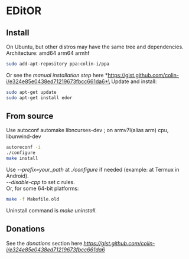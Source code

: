 # EDitOR

## Install
On Ubuntu, but other distros may have the same tree and dependencies.\
Architecture: amd64 arm64 armhf
```sh
sudo add-apt-repository ppa:colin-i/ppa
```
Or see the *manual installation step* here
*https://gist.github.com/colin-i/e324e85e0438ed71219673fbcc661da6*\
Update and install:
```sh
sudo apt-get update
sudo apt-get install edor
```

## From source
Use autoconf automake libncurses-dev ; on armv7l(alias arm) cpu, libunwind-dev
```sh
autoreconf -i
./configure
make install
```
Use *\-\-prefix=your_path* at *./configure* if needed (example: at Termux in Android).\
*\-\-disable\-cpp* to set c rules.\
Or, for some 64-bit platforms:
```sh
make -f Makefile.old
```
Uninstall command is *make uninstall*.

## Donations
See the *donations* section here
*https://gist.github.com/colin-i/e324e85e0438ed71219673fbcc661da6*
